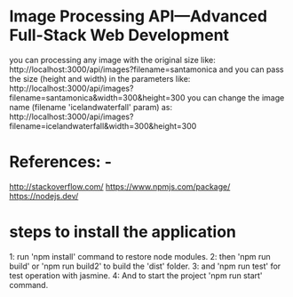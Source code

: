 # Image Processing API—Advanced Full-Stack Web Development
you can processing any image with the original size like: http://localhost:3000/api/images?filename=santamonica
and you can pass the size (height and width) in the parameters like: http://localhost:3000/api/images?filename=santamonica&width=300&height=300
you can change the image name (filename 'icelandwaterfall' param) as: http://localhost:3000/api/images?filename=icelandwaterfall&width=300&height=300

# References: -
http://stackoverflow.com/
https://www.npmjs.com/package/
https://nodejs.dev/

# steps to install the application
1: run 'npm install' command to restore node modules.
2: then 'npm run build' or 'npm run build2' to build the 'dist' folder.
3: and 'npm run test' for test operation with jasmine.
4: And to start the project 'npm run start' command.